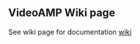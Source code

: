 ## VideoAMP Wiki page

See wiki page for documentation [wiki](https://github.com/Redemp/VideoAmp_wiki/wiki)
